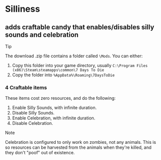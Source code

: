 # Silliness
## adds craftable candy that enables/disables silly sounds and celebration

 >[!TIP]
>The download .zip file contains a folder called `\Mods`. You can either:
>1. Copy this folder into your game directory, usually `C:\Program Files (x86)\Steam\steamapps\common\7 Days To Die`
>2. Copy the folder into `%AppData%\Roaming\7DaysToDie`

### 4 Craftable items
These items cost zero resources, and do the following:
1. Enable Silly Sounds, with infinite duration.
2. Disable Silly Sounds.
3. Enable Celebration, with infinite duration.
4. Disable Celebration.

>[!NOTE]
>Celebration is configured to only work on zombies, not any animals.
>This is so resources can be harvested from the animals when they're killed,
>and they don't "poof" out of existence.
